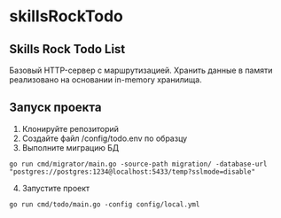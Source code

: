 # skillsRockTodo
## Skills Rock Todo List
Базовый HTTP-сервер с маршрутизацией. Хранить данные в памяти реализовано на основании in-memory хранилища. 
## Запуск проекта
1. Клонируйте репозиторий
2. Создайте файл /config/todo.env по образцу
3. Выполните миграцию БД 
```
go run cmd/migrator/main.go -source-path migration/ -database-url "postgres://postgres:1234@localhost:5433/temp?sslmode=disable"
```
4. Запустите проект
```
go run cmd/todo/main.go -config config/local.yml
```
